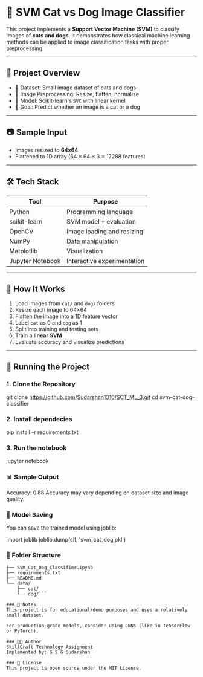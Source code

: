 # 🐾 SVM Cat vs Dog Image Classifier

This project implements a **Support Vector Machine (SVM)** to classify images of **cats and dogs**. It demonstrates how classical machine learning methods can be applied to image classification tasks with proper preprocessing.

---

## 📌 Project Overview

- 📂 Dataset: Small image dataset of cats and dogs
- 📐 Image Preprocessing: Resize, flatten, normalize
- 🤖 Model: Scikit-learn's `SVC` with linear kernel
- 🎯 Goal: Predict whether an image is a cat or a dog

---

## 📷 Sample Input

- Images resized to **64x64**
- Flattened to 1D array (64 × 64 × 3 = 12288 features)

---

## 🛠️ Tech Stack

| Tool           | Purpose                         |
|----------------|---------------------------------|
| Python         | Programming language            |
| scikit-learn   | SVM model + evaluation          |
| OpenCV         | Image loading and resizing      |
| NumPy          | Data manipulation               |
| Matplotlib     | Visualization                   |
| Jupyter Notebook | Interactive experimentation  |

---

## 🧪 How It Works

1. Load images from `cat/` and `dog/` folders
2. Resize each image to 64×64
3. Flatten the image into a 1D feature vector
4. Label `cat` as 0 and `dog` as 1
5. Split into training and testing sets
6. Train a **linear SVM**
7. Evaluate accuracy and visualize predictions

---

## 🚀 Running the Project

### 1. Clone the Repository

git clone https://github.com/Sudarshan1310/SCT_ML_3.git
cd svm-cat-dog-classifier

### 2. Install dependecies

pip install -r requirements.txt

### 3. Run the notebook

jupyter notebook

### 📊 Sample Output

Accuracy: 0.88
Accuracy may vary depending on dataset size and image quality.

### 💾 Model Saving
You can save the trained model using joblib:

import joblib
joblib.dump(clf, 'svm_cat_dog.pkl')

### 📁 Folder Structure

```svm-cat-dog-classifier/
├── SVM_Cat_Dog_Classifier.ipynb
├── requirements.txt
├── README.md
└── data/
    ├── cat/
    └── dog/```

### 📌 Notes
This project is for educational/demo purposes and uses a relatively small dataset.

For production-grade models, consider using CNNs (like in TensorFlow or PyTorch).

### 🧑‍💻 Author
SkillCraft Technology Assignment
Implemented by: G S G Sudarshan

### 📄 License
This project is open source under the MIT License.

